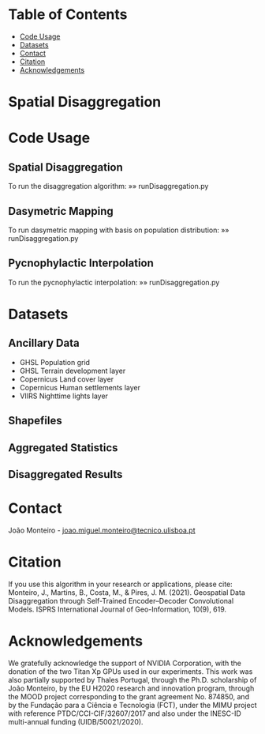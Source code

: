 # Table of Contents
- [Code Usage](https://github.com/joaomigl15/spdisaggregation/blob/main/README.md#code-usage)
- [Datasets](https://github.com/joaomigl15/spdisaggregation/blob/main/README.md#datasets)
- [Contact](https://github.com/joaomigl15/spdisaggregation/blob/main/README.md#contact)
- [Citation](https://github.com/joaomigl15/spdisaggregation/blob/main/README.md#citation)
- [Acknowledgements](https://github.com/joaomigl15/spdisaggregation/blob/main/README.md#acknowledgements)

# Spatial Disaggregation



# Code Usage

## Spatial Disaggregation
To run the disaggregation algorithm:
»» runDisaggregation.py

## Dasymetric Mapping
To run dasymetric mapping with basis on population distribution:
»» runDisaggregation.py

## Pycnophylactic Interpolation
To run the pycnophylactic interpolation:
»» runDisaggregation.py


# Datasets

## Ancillary Data
- GHSL Population grid
- GHSL Terrain development layer
- Copernicus Land cover layer
- Copernicus Human settlements layer
- VIIRS Nighttime lights layer

## Shapefiles

## Aggregated Statistics

## Disaggregated Results


# Contact
João Monteiro - joao.miguel.monteiro@tecnico.ulisboa.pt

# Citation
If you use this algorithm in your research or applications, please cite:
Monteiro, J., Martins, B., Costa, M., & Pires, J. M. (2021). Geospatial Data Disaggregation through Self-Trained Encoder–Decoder Convolutional Models. ISPRS International Journal of Geo-Information, 10(9), 619.

# Acknowledgements
We gratefully acknowledge the support of NVIDIA Corporation, with the donation of the two Titan Xp GPUs used in our experiments. This work was also partially supported by Thales Portugal, through the Ph.D. scholarship of João Monteiro, by the EU H2020 research and innovation program, through the MOOD project corresponding to the grant agreement No. 874850, and by the Fundação para a Ciência e Tecnologia (FCT), under the MIMU project with reference PTDC/CCI-CIF/32607/2017 and also under the INESC-ID multi-annual funding (UIDB/50021/2020).
